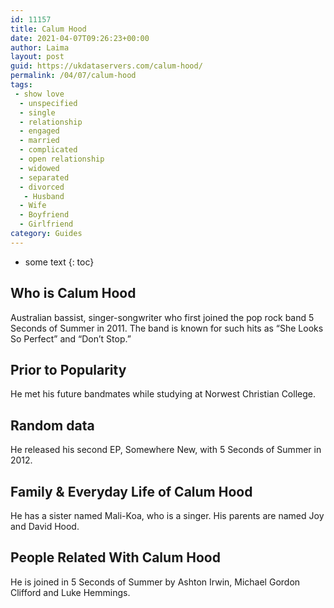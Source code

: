```yaml
---
id: 11157
title: Calum Hood
date: 2021-04-07T09:26:23+00:00
author: Laima
layout: post
guid: https://ukdataservers.com/calum-hood/
permalink: /04/07/calum-hood
tags:
 - show love
  - unspecified
  - single
  - relationship
  - engaged
  - married
  - complicated
  - open relationship
  - widowed
  - separated
  - divorced
   - Husband
  - Wife
  - Boyfriend
  - Girlfriend
category: Guides
---
```


* some text
{: toc}


## Who is Calum Hood
                  
                  
                  
Australian bassist, singer-songwriter who first joined the pop rock band 5 Seconds of Summer in 2011. The band is known for such hits as &#8220;She Looks So Perfect&#8221; and &#8220;Don&#8217;t Stop.&#8221; 
                  
              
            
              
            
                
                
                
## Prior to Popularity
                  
                  
                  
He met his future bandmates while studying at Norwest Christian College. 
                  
              
            
              
            
                
                
                
## Random data
                  
                  
                  
He released his second EP, Somewhere New, with 5 Seconds of Summer in 2012. 
                  
              
            
              
            
                
                
                
## Family & Everyday Life of Calum Hood
                  
                  
                  
He has a sister named Mali-Koa, who is a singer. His parents are named Joy and David Hood. 
                  
              
            
              
            
                
                
                
## People Related With Calum Hood
                  
                  
                  
He is joined in 5 Seconds of Summer by Ashton Irwin, Michael Gordon Clifford and Luke Hemmings.
                  
              
            
              
            
                
              
            
              
              
            
            
              
            
          
          
          